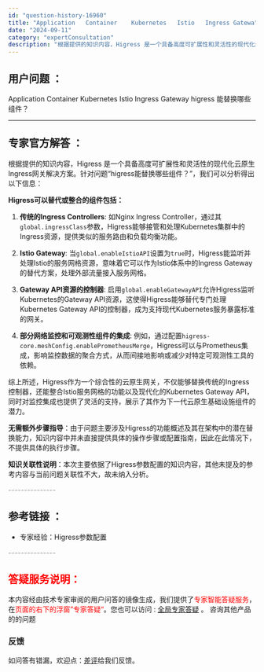 ```yaml
---
id: "question-history-16960"
title: "Application   Container    Kubernetes   Istio   Ingress Gatewa"
date: "2024-09-11"
category: "expertConsultation"
description: "根据提供的知识内容，Higress 是一个具备高度可扩展性和灵活性的现代化云原生Ingress网关解决方案。针对问题“higress能替换哪些组件？”，我们可以分析得出以下信息：**Higress可以替代或整合的组件包括：**1. **传统的Ingress Controllers**: 如Nginx"
---
```


## 用户问题 ： 
 Application   Container    Kubernetes   Istio   Ingress Gateway
higress  能替换哪些组件？  

---------------
## 专家官方解答 ：

根据提供的知识内容，Higress 是一个具备高度可扩展性和灵活性的现代化云原生Ingress网关解决方案。针对问题“higress能替换哪些组件？”，我们可以分析得出以下信息：

**Higress可以替代或整合的组件包括：**

1. **传统的Ingress Controllers**: 如Nginx Ingress Controller，通过其`global.ingressClass`参数，Higress能够接管和处理Kubernetes集群中的Ingress资源，提供类似的服务路由和负载均衡功能。

2. **Istio Gateway**: 当`global.enableIstioAPI`设置为`true`时，Higress能监听并处理Istio的服务网格资源，意味着它可以作为Istio体系中的Ingress Gateway的替代方案，处理外部流量接入服务网格。

3. **Gateway API资源的控制器**: 启用`global.enableGatewayAPI`允许Higress监听Kubernetes的Gateway API资源，这使得Higress能够替代专门处理Kubernetes Gateway API的控制器，成为支持现代Kubernetes服务暴露标准的网关。

4. **部分网络监控和可观测性组件的集成**: 例如，通过配置`higress-core.meshConfig.enablePrometheusMerge`，Higress可以与Prometheus集成，影响监控数据的聚合方式，从而间接地影响或减少对特定可观测性工具的依赖。

综上所述，Higress作为一个综合性的云原生网关，不仅能够替换传统的Ingress控制器，还能整合Istio服务网格的功能以及现代化的Kubernetes Gateway API，同时对监控集成也提供了灵活的支持，展示了其作为下一代云原生基础设施组件的潜力。

**无需额外步骤指导**：由于问题主要涉及Higress的功能概述及其在架构中的潜在替换能力，知识内容中并未直接提供具体的操作步骤或配置指南，因此在此情况下，不提供具体的执行步骤。

**知识关联性说明**：本次主要依据了Higress参数配置的知识内容，其他未提及的参考内容与当前问题关联性不大，故未纳入分析。


<font color="#949494">---------------</font> 


## 参考链接 ：

* 专家经验：Higress参数配置 


 <font color="#949494">---------------</font> 
 


## <font color="#FF0000">答疑服务说明：</font> 

本内容经由技术专家审阅的用户问答的镜像生成，我们提供了<font color="#FF0000">专家智能答疑服务</font>，在<font color="#FF0000">页面的右下的浮窗”专家答疑“</font>。您也可以访问 : [全局专家答疑](https://answer.opensource.alibaba.com/docs/intro) 。 咨询其他产品的的问题

### 反馈
如问答有错漏，欢迎点：[差评](https://ai.nacos.io/user/feedbackByEnhancerGradePOJOID?enhancerGradePOJOId=16970)给我们反馈。
